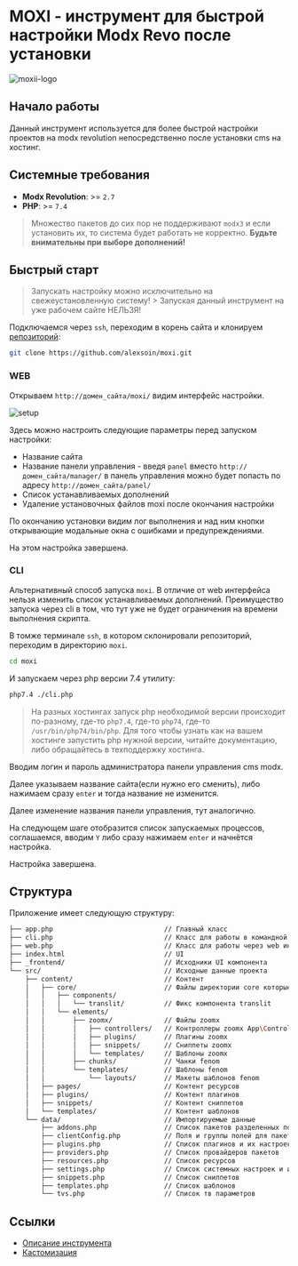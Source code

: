 # MOXI - инструмент для быстрой настройки Modx Revo после установки

![moxii-logo](https://github.com/alexsoin/moxi/assets/3787132/701f2057-bfd2-44ee-b789-6e2551e68ca3)

## Начало работы

Данный инструмент используется для более быстрой настройки проектов на modx revolution непосредственно после установки cms на хостинг.

## Системные требования

- **Modx Revolution**: >= `2.7`
- **PHP**: >= `7.4`

> Множество пакетов до сих пор не поддерживают `modx3` и если установить их, то система будет работать не корректно. **Будьте внимательны при выборе дополнений!**

## Быстрый старт


> Запускать настройку можно исключительно на свежеустановленную систему! > Запуская данный инструмент на уже рабочем сайте НЕЛЬЗЯ!


Подключаемся через `ssh`, переходим в корень сайта и клонируем [репозиторий](https://github.com/alexsoin/moxi):

```bash
git clone https://github.com/alexsoin/moxi.git
```

### WEB

Открываем `http://домен_сайта/moxi/` видим интерфейс настройки.

![setup](https://file.modx.pro/files/1/a/8/1a8465d4200e8d6e997f54d3c24e244e.png)

Здесь можно настроить следующие параметры перед запуском настройки:

- Название сайта
- Название панели управления - введя `panel` вместо `http://домен_сайта/manager/` в панель управления можно будет попасть по адресу `http://домен_сайта/panel/`
- Список устанавливаемых дополнений
- Удаление установочных файлов moxi после окончания настройки

По окончанию установки видим лог выполнения и над ним кнопки открывающие модальные окна с ошибками и предупреждениями.

На этом настройка завершена.

### CLI

Альтернативный способ запуска `moxi`. В отличие от web интерфейса нельзя изменить список устанавливаемых дополнений. Преимущество запуска через cli в том, что тут уже не будет ограничения на времени выполнения скрипта.

В томже терминале `ssh`, в котором склонировали репозиторий, переходим в директорию `moxi`.

```bash
cd moxi
```

И запускаем через php версии 7.4 утилиту:

```bash
php7.4 ./cli.php
```

> На разных хостингах запуск php необходимой версии происходит по-разному, где-то `php7.4`, где-то `php74`, где-то `/usr/bin/php74/bin/php`. Для того чтобы узнать как на вашем хостинге запустить php нужной версии, читайте документацию, либо обращайтесь в техподдержку хостинга.

Вводим логин и пароль администратора панели управления cms modx.

Далее указываем название сайта(если нужно его сменить), либо нажимаем сразу `enter` и тогда название не изменится.

Далее изменение названия панели управления, тут аналогично.

На следующем шаге отобразится список запускаемых процессов, соглашаемся, вводим `Y` либо сразу нажимаем `enter` и начнётся настройка.

Настройка завершена.

## Структура

Приложение имеет следующую структуру:

```bash
├── app.php                            // Главный класс
├── cli.php                            // Класс для работы в командной строке
├── web.php                            // Класс для работы через web интерфейс
├── index.html                         // UI
├── _frontend/                         // Исходники UI компонента
└── src/                               // Исходные данные проекта
    ├── content/                       // Контент
    │   ├── core/                      // Файлы директории core которые будут скопированы на сайт
    │   │   ├── components/
    │   │   │   └── translit/          // Фикс компонента translit
    │   │   └── elements/
    │   │       ├── zoomx/             // Файлы zoomx
    │   │       │   ├── controllers/   // Контроллеры zoomx App\Controllers
    │   │       │   ├── plugins/       // Плагины zoomx
    │   │       │   ├── snippets/      // Сниппеты zoomx
    │   │       │   └── templates/     // Шаблоны zoomx
    │   │       ├── chunks/            // Чанки fenom
    │   │       └── templates/         // Шаблоны fenom
    │   │           └── layouts/       // Макеты шаблонов fenom
    │   ├── pages/                     // Контент ресурсов
    │   ├── plugins/                   // Контент плагинов
    │   ├── snippets/                  // Контент сниппетов
    │   └── templates/                 // Контент шаблонов
    └── data/                          // Импортируемые данные
        ├── addons.php                 // Список пакетов разделенных по провайдерам
        ├── clientConfig.php           // Поля и группы полей для пакета ClientConfig
        ├── plugins.php                // Список плагинов и их настроек
        ├── providers.php              // Список провайдеров пакетов
        ├── resources.php              // Список ресурсов
        ├── settings.php               // Список системных настроек и их значений
        ├── snippets.php               // Список сниппетов
        ├── templates.php              // Список шаблонов
        └── tvs.php                    // Список тв параметров
```

## Ссылки

- [Описание инструмента](https://zencod.ru/articles/moxi/)
- [Кастомизация](https://zencod.ru/articles/moxi-settings/)
